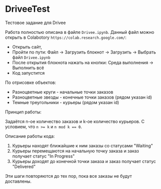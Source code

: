 # DriveeTest
Тестовое задание для Drivee

Работа полностью описана в файле ```Drivee.ipynb```. Данный файл можно открыть в Colabotory ```https://colab.research.google.com/```:

- Открыть сайт,
- Пройти по пути: Файл -> Загрузить блокнот -> Загрузить -> Выбрать файл ```Drivee.ipynb```
- После открытия блокнота нажать на кнопки: Среда выполнения -> Выполнить всё
- Код запустится

По отрисовке объектов:
- Разноцветные круги - начальные точки заказов
- Разноцветные звезды - конечные точки заказов (рядом указан id)
- Темные треугольники - курьеры (рядом указан id)

Принцип работы:

Задаётся n-ое количество заказов и k-ое количество курьеров. С условием, что ```n >= k``` и ```n mod k == 0```.

Описание работы кода:
1. Курьеры находят ближайшие к ним заказы со статусами "Waiting"
2. Курьеры перемещаются на начальную точку заказа и заказ получает статус "In Progress"
3. Курьеры доходят до конечной точки заказа и заказ получает статус "Delivered"

Эти шаги повторяются до тех пор, пока все заказы не будут доставлены.
